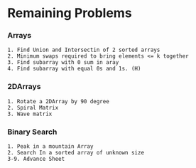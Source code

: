 # Remaining Problems

### Arrays

```
1. Find Union and Intersectin of 2 sorted arrays
2. Minimum swaps required to bring elements <= k together
3. Find subarray with 0 sum in aray
4. Find subarray with equal 0s and 1s. (H)
```

### 2DArrays

```
1. Rotate a 2DArray by 90 degree
2. Spiral Matrix
3. Wave matrix
```

### Binary Search

```
1. Peak in a mountain Array
2. Search In a sorted array of unknown size
3-9. Advance Sheet 
```
